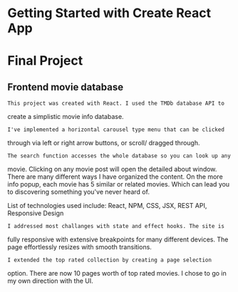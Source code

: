 # Getting Started with Create React App

# Final Project

## Frontend movie database

    This project was created with React. I used the TMDb database API to

create a simplistic movie info database.

    I've implemented a horizontal carousel type menu that can be clicked

through via left or right arrow buttons, or scroll/ dragged through.

    The search function accesses the whole database so you can look up any

movie. Clicking on any movie post will open the detailed about window.
There are many different ways I have organized the content. On the
more info popup, each movie has 5 similar or related movies. Which can
lead you to discovering something you've never heard of.

List of technologies used include: React, NPM, CSS, JSX, REST API, Responsive Design

    I addressed most challanges with state and effect hooks. The site is

fully responsive with extensive breakpoints for many different
devices. The page effortlessly resizes with smooth transitions.

    I extended the top rated collection by creating a page selection

option. There are now 10 pages worth of top rated movies. I chose to
go in my own direction with the UI.
